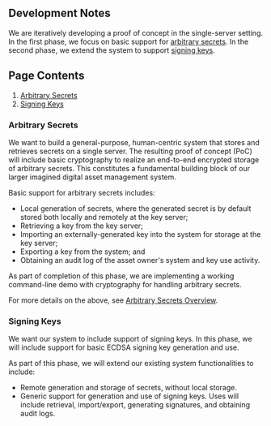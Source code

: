 

## Development Notes
We are iteratively developing a proof of concept in the single-server setting. In the first phase, we focus on basic support for [arbitrary secrets](#arbitrary-secrets). In the second phase, we extend the system to support [signing keys](#signing-keys).

## Page Contents
1. [Arbitrary Secrets](#arbitrary-secrets)<br>
1. [Signing Keys](#signing-keys) <br>

### Arbitrary Secrets 
We want to build a general-purpose, human-centric system that stores and retrieves secrets on a single server. The resulting proof of concept (PoC) will include basic cryptography to realize an end-to-end encrypted storage of arbitrary secrets. This constitutes a fundamental building block of our larger imagined digital asset management system. 

Basic support for arbitrary secrets includes:
- Local generation of secrets, where the generated secret is by default stored both locally and remotely at the key server;
- Retrieving a key from the key server;
- Importing an externally-generated key into the system for storage at the key server;
- Exporting a key from the system; and
- Obtaining an audit log of the asset owner's system and key use activity.

As part of completion of this phase, we are implementing a working command-line demo with cryptography for handling arbitrary secrets. 

For more details on the above, see [Arbitrary Secrets Overview](arbitrary-secrets-overview.md).

### Signing Keys

We want our system to include support of signing keys. In this phase, we will include support for basic ECDSA signing key generation and use.

As part of this phase, we will extend our existing system functionalities to include:
- Remote generation and storage of secrets, without local storage.
- Generic support for generation and use of signing keys. Uses will include retrieval, import/export, generating signatures, and obtaining audit logs.


